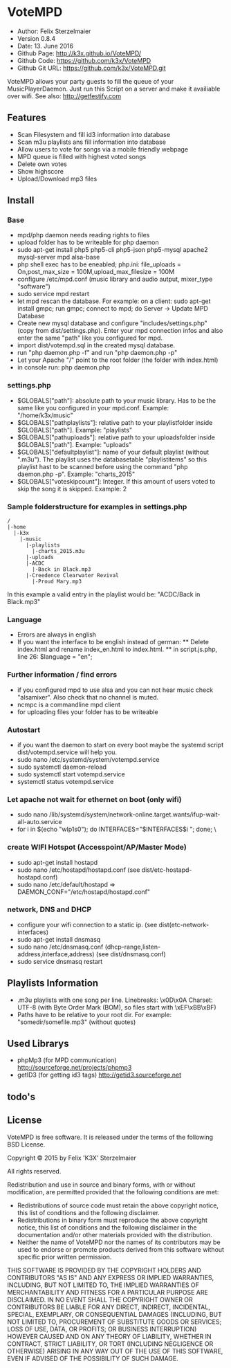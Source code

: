 # VoteMPD

* Author: Felix Sterzelmaier
* Version 0.8.4
* Date: 13. June 2016
* Github Page: http://k3x.github.io/VoteMPD/
* Github Code: https://github.com/k3x/VoteMPD
* Github Git URL: https://github.com/k3x/VoteMPD.git

VoteMPD allows your party guests to fill the queue of your MusicPlayerDaemon.
Just run this Script on a server and make it availiable over wifi. See also: http://getfestify.com

## Features
* Scan Filesystem and fill id3 information into database
* Scan m3u playlists ans fill information into database
* Allow users to vote for songs via a mobile friendly webpage
* MPD queue is filled with highest voted songs
* Delete own votes
* Show highscore
* Upload/Download mp3 files

## Install

### Base
* mpd/php daemon needs reading rights to files
* upload folder has to be writeable for php daemon
* sudo apt-get install php5 php5-cli php5-json php5-mysql apache2 mysql-server mpd alsa-base
* php shell exec has to be eneabled; php.ini: file_uploads = On,post_max_size = 100M,upload_max_filesize = 100M
* configure /etc/mpd.conf (music library and audio autput, mixer_type "software")
* sudo service mpd restart
* let mpd rescan the database. For example: on a client: sudo apt-get install gmpc; run gmpc; connect to mpd; do Server -> Update MPD Database
* Create new mysql database and configure "includes/settings.php" (copy from dist/settings.php). Enter your mpd connection infos and also enter the same "path" like you configured for mpd.
* import dist/votempd.sql in the created mysql database.
* run "php daemon.php -f" and run "php daemon.php -p"
* Let your Apache "/" point to the root folder (the folder with index.html)
* in console run: php daemon.php

### settings.php
* $GLOBALS["path"]: absolute path to your music library. Has to be the same like you configured in your mpd.conf. Example: "/home/k3x/music"
* $GLOBALS["pathplaylists"]: relative path to your playlistfolder inside $GLOBALS["path"]. Example: "playlists"
* $GLOBALS["pathuploads"]: relative path to your uploadsfolder inside $GLOBALS["path"]. Example: "uploads"
* $GLOBALS["defaultplaylist"]: name of your default playlist (without ".m3u"). The playlist uses the databasetable "playlistitems" so this playlist hast to be scanned before using the command "php daemon.php -p". Example: "charts_2015"
* $GLOBALS["voteskipcount"]: Integer. If this amount of users voted to skip the song it is skipped. Example: 2

### Sample folderstructure for examples in settings.php
```
/
|-home
  |-k3x
    |-music
      |-playlists
        |-charts_2015.m3u
      |-uploads
      |-ACDC
        |-Back in Black.mp3
      |-Creedence Clearwater Revival
        |-Proud Mary.mp3
```
In this example a valid entry in the playlist would be: "ACDC/Back in Black.mp3"

### Language
* Errors are always in english
* If you want the interface to be english instead of german: 
** Delete index.html and rename index_en.html to index.html.
** in script.js.php, line 26: $language = "en";

### Further information / find errors
* if you configured mpd to use alsa and you can not hear music check "alsamixer". Also check that no channel is muted.
* ncmpc is a commandline mpd client
* for uploading files your folder has to be writeable

### Autostart
* if you want the daemon to start on every boot maybe the systemd script dist/votempd.service will help you.
* sudo nano /etc/systemd/system/votempd.service
* sudo systemctl daemon-reload
* sudo systemctl start votempd.service
* systemctl status votempd.service

### Let apache not wait for ethernet on boot (only wifi)
* sudo nano /lib/systemd/system/network-online.target.wants/ifup-wait-all-auto.service
* for i in $(echo "wlp1s0"); do INTERFACES="$INTERFACES$i "; done; \

### create WIFI Hotspot (Accesspoint/AP/Master Mode)
* sudo apt-get install hostapd
* sudo nano /etc/hostapd/hostapd.conf     (see dist/etc-hostapd-hostapd.conf)
* sudo nano /etc/default/hostapd    =>    DAEMON_CONF="/etc/hostapd/hostapd.conf"

### network, DNS and DHCP
* configure your wifi connection to a static ip. (see dist(etc-network-interfaces)
* sudo apt-get install dnsmasq
* sudo nano /etc/dnsmasq.conf   (dhcp-range,listen-address,interface,address) (see dist/dnsmasq.conf)
* sudo service dnsmasq restart

## Playlists Information
* .m3u playlists with one song per line. Linebreaks: \x0D\x0A Charset: UTF-8 (with Byte Order Mark (BOM), so files start with \xEF\xBB\xBF)
* Paths have to be relative to your root dir. For example: "somedir/somefile.mp3" (without quotes)

## Used Librarys
* phpMp3 (for MPD communication) http://sourceforge.net/projects/phpmp3
* getID3 (for getting id3 tags) http://getid3.sourceforge.net

## todo's

## License
VoteMPD is free software. It is released under the terms of
the following BSD License.

Copyright © 2015 by 
    Felix 'K3X' Sterzelmaier

All rights reserved.

Redistribution and use in source and binary forms, with or without
modification, are permitted provided that the following conditions
are met:

 * Redistributions of source code must retain the above copyright
   notice, this list of conditions and the following disclaimer.
 * Redistributions in binary form must reproduce the above copyright
   notice, this list of conditions and the following disclaimer in
   the documentation and/or other materials provided with the
   distribution.
 * Neither the name of VoteMPD nor the names of its
   contributors may be used to endorse or promote products derived
   from this software without specific prior written permission.

THIS SOFTWARE IS PROVIDED BY THE COPYRIGHT HOLDERS AND CONTRIBUTORS
"AS IS" AND ANY EXPRESS OR IMPLIED WARRANTIES, INCLUDING, BUT NOT
LIMITED TO, THE IMPLIED WARRANTIES OF MERCHANTABILITY AND FITNESS
FOR A PARTICULAR PURPOSE ARE DISCLAIMED. IN NO EVENT SHALL THE
COPYRIGHT OWNER OR CONTRIBUTORS BE LIABLE FOR ANY DIRECT, INDIRECT,
INCIDENTAL, SPECIAL, EXEMPLARY, OR CONSEQUENTIAL DAMAGES (INCLUDING,
BUT NOT LIMITED TO, PROCUREMENT OF SUBSTITUTE GOODS OR SERVICES;
LOSS OF USE, DATA, OR PROFITS; OR BUSINESS INTERRUPTION) HOWEVER
CAUSED AND ON ANY THEORY OF LIABILITY, WHETHER IN CONTRACT, STRICT
LIABILITY, OR TORT (INCLUDING NEGLIGENCE OR OTHERWISE) ARISING IN
ANY WAY OUT OF THE USE OF THIS SOFTWARE, EVEN IF ADVISED OF THE
POSSIBILITY OF SUCH DAMAGE.
